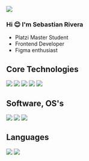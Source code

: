 ![](https://i.ibb.co/MhvCFYj/Presentation-Card.png)
### Hi 😊 I'm Sebastian Rivera 
- Platzi Master Student
- Frontend Developer
- Figma enthusiast
## Core Technologies
![](https://i.ibb.co/KL8vY6n/figma.png) ![](https://i.ibb.co/xJHRp7R/css.png) ![](https://i.ibb.co/L5GXNnx/sass.png) ![](https://i.ibb.co/J3TLwHp/js.png) ![](https://i.ibb.co/7NL21kX/html.png)
## Software, OS's
![](https://i.ibb.co/mhQbSCs/VS.png) ![](https://i.ibb.co/9t88trG/mint.png) ![](https://i.ibb.co/MpWsqh4/win.png)
## Languages
![](https://i.ibb.co/jk3XM6c/spanish.png) ![](https://i.ibb.co/56W91fS/English.png)
